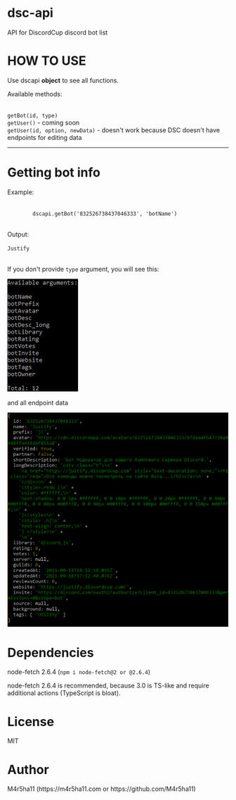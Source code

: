# dsc-api
API for DiscordCup discord bot list
  <h1>HOW TO USE</h1>
    <p>Use dscapi <b>object</b> to see all functions.</p>
    <p>Available methods:</p>
    <br>
    <code>getBot(id, type)</code>
    <br>
    <code>getUser()</code><span> - coming soon</span>
    <br>
    <code>getUser(id, option, newData)</code><span> - doesn't work because DSC doesn't have endpoints for editing data</span>
    <hr>
    <h1>Getting bot info</h1>
    <p>Example:</p>
    <code>
        dscapi.getBot('832526738437046333', 'botName')
    </code>
    <br>
    <p>Output:</p>
    <code>Justify</code>
    <br>
    <br>
    <p>If you don't provide <code>type</code> argument, you will see this:</p>
    <img src="/assets/types.png">
<p>and all endpoint data</p>
<img src="/assets/all.png">
<br>
<h1>Dependencies</h1>
<p>node-fetch 2.6.4 (<code>npm i node-fetch@2 or @2.6.4</code>)</p>
<p>node-fetch 2.6.4 is recommended, because 3.0 is TS-like and require additional actions (TypeScript is bloat).</p>
<h1>License</h1>
<p>MIT</p>
<h1>Author</h1>
<p>M4r5ha11 (https://m4r5ha11.com or https://github.com/M4r5ha11)</p>
